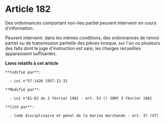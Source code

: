 # Article 182

Des ordonnances comportant non-lieu partiel peuvent intervenir en cours d'information.

Peuvent intervenir, dans les mêmes conditions, des ordonnances de renvoi partiel ou de transmission partielle des pièces
lorsque, sur l'un ou plusieurs des faits dont le juge d'instruction est saisi, les charges recueillies apparaissent
suffisantes.

**Liens relatifs à cet article**

	**Codifié par**:

	  - Loi n°57-1426 1957-12-31

	**Modifié par**:

	  - Loi n°81-82 du 2 février 1981 - art. 53 () JORF 3 février 1981

	**Cité par**:

	  - Code disciplinaire et pénal de la marine marchande - art. 37 (VT)
